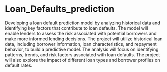 # Loan_Defaults_prediction
Developing a loan default prediction model by analyzing historical  data and identifying key factors that contribute to loan defaults.
The model will enable lenders to assess the risk associated with potential borrowers and make more informed lending decisions.
The project will utilize historical loan data, including borrower information, loan characteristics, and repayment behavior, to build a predictive model.
The analysis will focus on identifying patterns, trends, and risk factors associated with loan defaults.
The project will also explore the impact of different loan types and borrower profiles on default rates.
